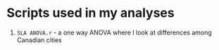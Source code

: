 # Scripts used in my analyses

1. `SLA ANOVA.r` - a one way ANOVA where I look at differences among Canadian cities
